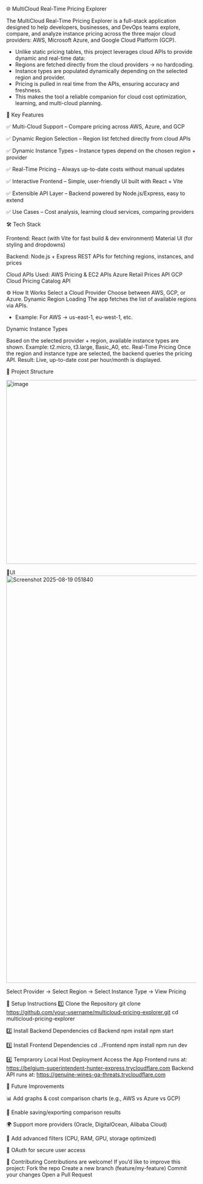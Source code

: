 🌐 MultiCloud Real-Time Pricing Explorer

The MultiCloud Real-Time Pricing Explorer is a full-stack application designed to help developers, businesses, and DevOps teams explore, compare, and analyze instance pricing across the three major cloud providers: AWS, Microsoft Azure, and Google Cloud Platform (GCP).

- Unlike static pricing tables, this project leverages cloud APIs to provide dynamic and real-time data:
- Regions are fetched directly from the cloud providers → no hardcoding.
- Instance types are populated dynamically depending on the selected region and provider.
- Pricing is pulled in real time from the APIs, ensuring accuracy and freshness.
- This makes the tool a reliable companion for cloud cost optimization, learning, and multi-cloud planning.

🚀 Key Features

✅ Multi-Cloud Support – Compare pricing across AWS, Azure, and GCP

✅ Dynamic Region Selection – Region list fetched directly from cloud APIs

✅ Dynamic Instance Types – Instance types depend on the chosen region + provider

✅ Real-Time Pricing – Always up-to-date costs without manual updates

✅ Interactive Frontend – Simple, user-friendly UI built with React + Vite

✅ Extensible API Layer – Backend powered by Node.js/Express, easy to extend

✅ Use Cases – Cost analysis, learning cloud services, comparing providers

🛠️ Tech Stack

Frontend:
React (with Vite for fast build & dev environment)
Material UI (for styling and dropdowns)

Backend:
Node.js + Express
REST APIs for fetching regions, instances, and prices

Cloud APIs Used:
AWS Pricing & EC2 APIs
Azure Retail Prices API
GCP Cloud Pricing Catalog API

⚙️ How It Works
Select a Cloud Provider
Choose between AWS, GCP, or Azure.
Dynamic Region Loading
The app fetches the list of available regions via APIs.
- Example: For AWS → us-east-1, eu-west-1, etc.

Dynamic Instance Types

Based on the selected provider + region, available instance types are shown.
Example: t2.micro, t3.large, Basic_A0, etc.
Real-Time Pricing
Once the region and instance type are selected, the backend queries the pricing API.
Result: Live, up-to-date cost per hour/month is displayed.

📂 Project Structure

<img width="1710" height="487" alt="image" src="https://github.com/user-attachments/assets/f8457cf3-bb04-41dd-9091-d01e27753283" />





📸UI
<img width="1919" height="1079" alt="Screenshot 2025-08-19 051840" src="https://github.com/user-attachments/assets/a2735f36-fbdc-426f-90bc-e0e7c5bfb3c5" />



Select Provider → Select Region → Select Instance Type → View Pricing

🔧 Setup Instructions
1️⃣ Clone the Repository
git clone https://github.com/your-username/multicloud-pricing-explorer.git
cd multicloud-pricing-explorer

2️⃣ Install Backend Dependencies
cd Backend
npm install
npm start

3️⃣ Install Frontend Dependencies
cd ../Frontend
npm install
npm run dev

4️⃣ Temprarory Local Host Deployment Access the App
Frontend runs at: https://belgium-superintendent-hunter-express.trycloudflare.com 
Backend API runs at:  https://genuine-wines-ga-threats.trycloudflare.com 

🔮 Future Improvements

📊 Add graphs & cost comparison charts (e.g., AWS vs Azure vs GCP)

💾 Enable saving/exporting comparison results

🌍 Support more providers (Oracle, DigitalOcean, Alibaba Cloud)

🧮 Add advanced filters (CPU, RAM, GPU, storage optimized)

🔐 OAuth for secure user access

🤝 Contributing
Contributions are welcome! If you’d like to improve this project:
Fork the repo
Create a new branch (feature/my-feature)
Commit your changes
Open a Pull Request
